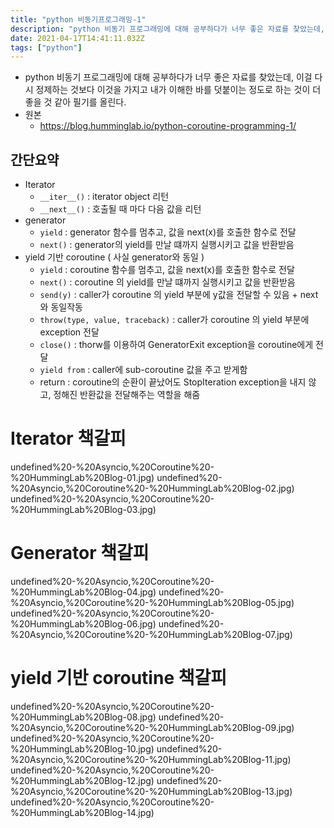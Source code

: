 ```yaml
---
title: "python 비동기프로그래밍-1"
description: "python 비동기 프로그래밍에 대해 공부하다가 너무 좋은 자료를 찾았는데, 이걸 다시 정제하는 것보다 이것을 가지고 내가 이해한 바를 덧붙이는 정도로 하는 것이 더 좋을 것 같아 필기를 올린다.원본https&#x3A;//blog.humminglab.io/python-"
date: 2021-04-17T14:41:11.032Z
tags: ["python"]
---
```

- python 비동기 프로그래밍에 대해 공부하다가 너무 좋은 자료를 찾았는데, 이걸 다시 정제하는 것보다 이것을 가지고 내가 이해한 바를 덧붙이는 정도로 하는 것이 더 좋을 것 같아 필기를 올린다.
- 원본
  - https://blog.humminglab.io/python-coroutine-programming-1/

## 간단요약

- Iterator
  - `__iter__()` : iterator object 리턴
  - `__next__()` : 호출될 때 마다 다음 값을 리턴
- generator
  - `yield` : generator 함수를 멈추고, 값을 next(x)를 호출한 함수로 전달
  - `next()` : generator의 yield를 만날 떄까지 실행시키고 값을 반환받음
- yield 기반 coroutine ( 사실 generator와 동일 )
  - `yield` : coroutine 함수를 멈추고, 값을 next(x)를 호출한 함수로 전달
  - `next()` : coroutine 의 yield를 만날 떄까지 실행시키고 값을 반환받음
  - `send(y)` : caller가 coroutine 의 yield 부분에 y값을 전달할 수 있음 + next와 동일작동
  - `throw(type, value, traceback)` :  caller가 coroutine 의 yield 부분에 exception 전달
  - `close()` : thorw를 이용하여 GeneratorExit exception을 coroutine에게 전달
  - `yield from` : caller에 sub-coroutine 값을 주고 받게함
  - return : coroutine의 순환이 끝났어도 StopIteration exception을 내지 않고, 정해진 반환값을 전달해주는 역할을 해줌



# Iterator 책갈피

undefined%20-%20Asyncio,%20Coroutine%20-%20HummingLab%20Blog-01.jpg)
undefined%20-%20Asyncio,%20Coroutine%20-%20HummingLab%20Blog-02.jpg)
undefined%20-%20Asyncio,%20Coroutine%20-%20HummingLab%20Blog-03.jpg)

# Generator 책갈피

undefined%20-%20Asyncio,%20Coroutine%20-%20HummingLab%20Blog-04.jpg)
undefined%20-%20Asyncio,%20Coroutine%20-%20HummingLab%20Blog-05.jpg)
undefined%20-%20Asyncio,%20Coroutine%20-%20HummingLab%20Blog-06.jpg)
undefined%20-%20Asyncio,%20Coroutine%20-%20HummingLab%20Blog-07.jpg)

# yield 기반 coroutine 책갈피

undefined%20-%20Asyncio,%20Coroutine%20-%20HummingLab%20Blog-08.jpg)
undefined%20-%20Asyncio,%20Coroutine%20-%20HummingLab%20Blog-09.jpg)
undefined%20-%20Asyncio,%20Coroutine%20-%20HummingLab%20Blog-10.jpg)
undefined%20-%20Asyncio,%20Coroutine%20-%20HummingLab%20Blog-11.jpg)
undefined%20-%20Asyncio,%20Coroutine%20-%20HummingLab%20Blog-12.jpg)
undefined%20-%20Asyncio,%20Coroutine%20-%20HummingLab%20Blog-13.jpg)
undefined%20-%20Asyncio,%20Coroutine%20-%20HummingLab%20Blog-14.jpg)

